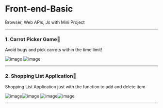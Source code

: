 # Front-end-Basic
Browser, Web APIs, Js with Mini Project

***
### 1. Carrot Picker Game🥕
Avoid bugs and pick carrots within the time limit!

![image](https://user-images.githubusercontent.com/66938939/144973897-9b07214b-199e-46fe-a283-55e3465ec4e9.png)
![image](https://user-images.githubusercontent.com/66938939/144975824-8c44ad7a-dac0-47d3-b881-e84049b108fc.png)

***
### 2. Shopping List Application🛒
Shopping List Application just with the function to add and delete item

![image](https://user-images.githubusercontent.com/66938939/144974982-f9b2353a-d730-4a0a-af7e-00e7787cbd5b.png)![image](https://user-images.githubusercontent.com/66938939/144975046-d7f56c17-4ded-41f2-8cf9-59bdc0035322.png)
![image](https://user-images.githubusercontent.com/66938939/144975177-8726d238-15f1-4537-a1ef-29da6df22922.png)![image](https://user-images.githubusercontent.com/66938939/144975354-395652b8-5c3e-4e1d-8eca-90bc2f3e22f5.png)
***

